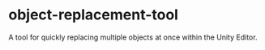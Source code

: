 # object-replacement-tool
A tool for quickly replacing multiple objects at once within the Unity Editor.
